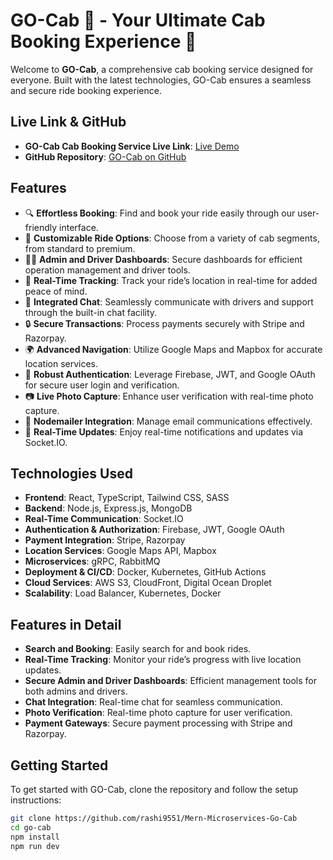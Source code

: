 # GO-Cab 🚕 - Your Ultimate Cab Booking Experience 🌟

Welcome to **GO-Cab**, a comprehensive cab booking service designed for everyone. Built with the latest technologies, GO-Cab ensures a seamless and secure ride booking experience.

## Live Link & GitHub

- **GO-Cab Cab Booking Service Live Link**: [Live Demo](#)
- **GitHub Repository**: [GO-Cab on GitHub](https://github.com/rashi9551)

## Features

- 🔍 **Effortless Booking**: Find and book your ride easily through our user-friendly interface.
- 🚗 **Customizable Ride Options**: Choose from a variety of cab segments, from standard to premium.
- 👨‍💼 **Admin and Driver Dashboards**: Secure dashboards for efficient operation management and driver tools.
- 📲 **Real-Time Tracking**: Track your ride’s location in real-time for added peace of mind.
- 💬 **Integrated Chat**: Seamlessly communicate with drivers and support through the built-in chat facility.
- 🔒 **Secure Transactions**: Process payments securely with Stripe and Razorpay.
- 🌍 **Advanced Navigation**: Utilize Google Maps and Mapbox for accurate location services.
- 🔐 **Robust Authentication**: Leverage Firebase, JWT, and Google OAuth for secure user login and verification.
- 📷 **Live Photo Capture**: Enhance user verification with real-time photo capture.
- 📧 **Nodemailer Integration**: Manage email communications effectively.
- 🔄 **Real-Time Updates**: Enjoy real-time notifications and updates via Socket.IO.

## Technologies Used

- **Frontend**: React, TypeScript, Tailwind CSS, SASS
- **Backend**: Node.js, Express.js, MongoDB
- **Real-Time Communication**: Socket.IO
- **Authentication & Authorization**: Firebase, JWT, Google OAuth
- **Payment Integration**: Stripe, Razorpay
- **Location Services**: Google Maps API, Mapbox
- **Microservices**: gRPC, RabbitMQ
- **Deployment & CI/CD**: Docker, Kubernetes, GitHub Actions
- **Cloud Services**: AWS S3, CloudFront, Digital Ocean Droplet
- **Scalability**: Load Balancer, Kubernetes, Docker

## Features in Detail

- **Search and Booking**: Easily search for and book rides.
- **Real-Time Tracking**: Monitor your ride’s progress with live location updates.
- **Secure Admin and Driver Dashboards**: Efficient management tools for both admins and drivers.
- **Chat Integration**: Real-time chat for seamless communication.
- **Photo Verification**: Real-time photo capture for user verification.
- **Payment Gateways**: Secure payment processing with Stripe and Razorpay.

## Getting Started

To get started with GO-Cab, clone the repository and follow the setup instructions:

```bash
git clone https://github.com/rashi9551/Mern-Microservices-Go-Cab
cd go-cab
npm install
npm run dev
